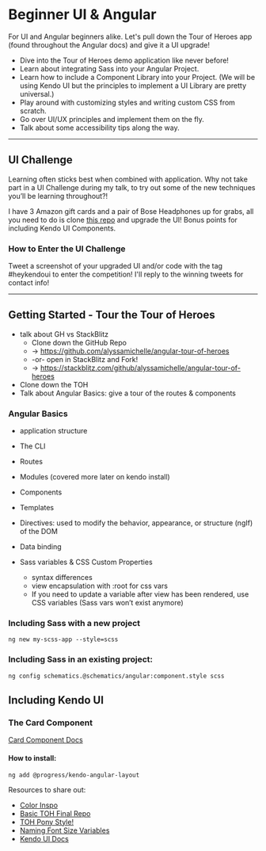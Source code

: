 # Beginner UI & Angular

For UI and Angular beginners alike. Let's pull down the Tour of Heroes app (found throughout the Angular docs) and give it a UI upgrade!
 

- Dive into the Tour of Heroes demo application like never before!
- Learn about integrating Sass into your Angular Project.
- Learn how to include a Component Library into your Project. (We will be using Kendo UI but the principles to implement a UI Library are pretty universal.)
- Play around with customizing styles and writing custom CSS from scratch.
- Go over UI/UX principles and implement them on the fly.
- Talk about some accessibility tips along the way.



----------
## UI Challenge

Learning often sticks best when combined with application. Why not take part in a UI Challenge during my talk, to try out some of the new techniques you’ll be learning throughout?!

I have 3 Amazon gift cards and a pair of Bose Headphones up for grabs, all you need to do is clone [this repo](https://github.com/alyssamichelle/angular-tour-of-heroes) and upgrade the UI! Bonus points for including Kendo UI Components. 

### How to Enter the UI Challenge
Tweet a screenshot of your upgraded UI and/or code with the tag #heykendoui to enter the competition! I'll reply to the winning tweets for contact info!


----------

## Getting Started - Tour the Tour of Heroes

- talk about GH vs StackBlitz
    - Clone down the GitHub Repo
    - → https://github.com/alyssamichelle/angular-tour-of-heroes
    - -or- open in StackBlitz and Fork!
    - → https://stackblitz.com/github/alyssamichelle/angular-tour-of-heroes
- Clone down the TOH
- Talk about Angular Basics: give a tour of the routes & components

### Angular Basics

- application structure 
- The CLI
- Routes 
- Modules (covered more later on kendo install)
- Components
- Templates
- Directives: used to modify the behavior, appearance, or structure (ngIf) of the DOM
- Data binding

- Sass variables & CSS Custom Properties
    - syntax differences
    - view encapsulation with :root for css vars
    - If you need to update a variable after view has been rendered, use CSS variables (Sass vars won’t exist anymore)


### Including Sass with a new project
    ng new my-scss-app --style=scss
    
### Including Sass in an existing project:
    ng config schematics.@schematics/angular:component.style scss

## Including Kendo UI
### The Card Component
[Card Component Docs](https://www.telerik.com/kendo-angular-ui-develop/components/layout/card/)

#### How to install: 
    ng add @progress/kendo-angular-layout

Resources to share out:
- [Color Inspo](https://colorhunt.co/) 
- [Basic TOH Final Repo](https://github.com/alyssamichelle/angular-tour-of-heroes/tree/beginner-ui)
- [TOH Pony Style!](https://github.com/alyssamichelle/kui-tour-of-heroes-releases)
- [Naming Font Size Variables](https://css-tricks.com/the-dilemma-of-naming-font-size-variables)
- [Kendo UI Docs](https://www.telerik.com/kendo-angular-ui-develop/components/layout)

